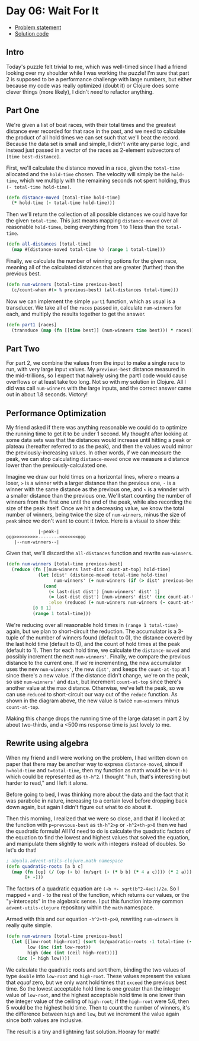 # Day 06: Wait For It

* [Problem statement](https://adventofcode.com/2023/day/6)
* [Solution code](https://github.com/abyala/advent-2023-clojure/blob/master/src/advent_2023_clojure/day06.clj)

## Intro

Today's puzzle felt trivial to me, which was well-timed since I had a friend looking over my shoulder while I was
working the puzzle! I'm sure that part 2 is supposed to be a performance challenge with large numbers, but either
because my code was really optimized (doubt it) or Clojure does some clever things (more likely), I didn't _need_
to refactor anything.

## Part One

We're given a list of boat races, with their total times and the greatest distance ever recorded for that race in
the past, and we need to calculate the product of all hold times we can set such that we'll beat the record. Because
the data set is small and simple, I didn't write any parse logic, and instead just passed in a vector of the races as
2-element subvectors of `[time best-distance]`.

First, we'll calculate the distance moved in a race, given the `total-time` allocated and the `hold-time` chosen. The
velocity will simply be the `hold-time`, which we multiply with the remaining seconds not spent holding, thus
`(- total-time hold-time)`.

```clojure
(defn distance-moved [total-time hold-time]
  (* hold-time (- total-time hold-time)))
```

Then we'll return the collection of all possible distances we could have for the given `total-time`. This just means
mapping `distance-moved` over all reasonable `hold-times`, being everything from 1 to 1 less than the `total-time`.

```clojure
(defn all-distances [total-time]
  (map #(distance-moved total-time %) (range 1 total-time)))
```

Finally, we calculate the number of winning options for the given race, meaning all of the calculated distances that
are greater (further) than the previous best.

```clojure
(defn num-winners [total-time previous-best]
  (c/count-when #(> % previous-best) (all-distances total-time)))
```

Now we can implement the simple `part1` function, which as usual is a transducer. We take all of the `races` passed in,
calculate `num-winners` for each, and multiply the results together to get the answer.

```clojure
(defn part1 [races]
  (transduce (map (fn [[time best]] (num-winners time best))) * races))
```

## Part Two

For part 2, we combine the values from the input to make a single race to run, with very large input values. My
`previous-best` distance measured in the mid-trillions, so I expect that naively using the part1 code would cause
overflows or at least take too long. Not so with my solution in Clojure. All I did was call `num-winners` with the
large inputs, and the correct answer came out in about 1.8 seconds. Victory!

## Performance Optimization

My friend asked if there was anything reasonable we could do to optimize the running time to get it to be under 1
second. My thought after looking at some data sets was that the distances would increase until hitting a peak or
plateau (hereafter referred to as the peak), and then the values would mirror the previously-increasing values. In 
other words, if we can measure the peak, we can stop calculating `distance-moved` once we measure a distance lower than
the previously-calculated one.

Imagine we draw our hold times on a horizontal lines, where `o` means a loser, `>` is a winner with a larger distance
than the previous one, `-` is a winner with the same distance as the previous one, and `<` is a winnder with a smaller
distance than the previous one. We'll start counting the number of winners from the first one until the end of the
peak, while also recording the size of the peak itself.  Once we hit a decreasing value, we know the total number of 
winners, being twice the size of `num-winners`, minus the size of `peak` since we don't want to count it twice. Here
is a visual to show this:

````
            |-peak-|
ooo>>>>>>>>>--------<<<<<<<ooo
   |--num-winners--|
````

Given that, we'll discard the `all-distances` function and rewrite `num-winners`.

```clojure
(defn num-winners [total-time previous-best]
  (reduce (fn [[num-winners last-dist count-at-top] hold-time]
            (let [dist' (distance-moved total-time hold-time)
                  num-winners' (+ num-winners (if (> dist' previous-best) 1 0))]
              (cond
                (< last-dist dist') [num-winners' dist' 1]
                (= last-dist dist') [num-winners' dist' (inc count-at-top)]
                :else (reduced (+ num-winners num-winners (- count-at-top))))))
          [0 0 1]
          (range 1 total-time)))
```

We're reducing over all reasonable hold times in `(range 1 total-time)` again, but we plan to short-circuit the 
reduction. The accumulator is a 3-tuple of the number of winners found (default to 0), the distance covered by the last
hold time (default to 0), and the count of hold times at the peak (default to 1). Then for each hold time, we
calculate the `distance-moved` and possibly increment the next `num-winners'`. Finally, we compare the previous
distance to the current one. If we're incrementing, the new accumulator uses the new `num-winners'`, the new `dist'`,
and keeps the `count-at-top` at 1 since there's a new value. If the distance didn't change, we're on the peak, so
use `num-winners'` and `dist`, but increment `count-at-top` since there's another value at the max distance.
Otherwise, we've left the peak, so we can use `reduced` to short-circuit our way out of the `reduce` function. As shown
in the diagram above, the new value is twice `num-winners` minus `count-at-top`.

Making this change drops the running time of the large dataset in part 2 by about two-thirds, and a <500 ms response
time is just lovely to me.

## Rewrite using algebra

When my friend and I were working on the problem, I had written down on paper that there may be another way to express
`distance-moved`, since if `h=hold-time` and `t=total-time`, then my function as math would be `h*(t-h)` which could
be represented as `th-h^2`. I thought "huh, that's interesting but harder to read," and I left it alone.

Before going to bed, I was thinking more about the data and the fact that it was parabolic in nature, increasing to a
certain level before dropping back down again, but again I didn't figure out what to do about it.

Then this morning, I realized that we were so close, and that if I looked at the function with `p=previous-best` as
`th-h^2>p` or `-h^2+th-p>0` then we had the quadratic formula! All I'd need to do is calculate the quadratic factors of
the equation to find the lowest and highest values that solved the equation, and manipulate them slightly to work with
integers instead of doubles. So let's do that!

```clojure
; abyala.advent-utils-clojure.math namespace
(defn quadratic-roots [a b c]
  (map (fn [op] (/ (op (- b) (m/sqrt (- (* b b) (* 4 a c)))) (* 2 a)))
       [+ -]))
```

The factors of a quadratic equation are `(-b +- sqrt(b^2-4ac))/2a`. So I mapped `+` and `-` to the rest of the function,
which returns our values, or the "y-intercepts" in the algebraic sense. I put this function into my common
`advent-utils-clojure` repository within the `math` namespace.

Armed with this and our equation `-h^2+th-p>0`, rewriting `num-winners` is really quite simple.

```clojure
(defn num-winners [total-time previous-best]
  (let [[low-root high-root] (sort (m/quadratic-roots -1 total-time (- previous-best)))
        low (inc (int low-root))
        high (dec (int (ceil high-root)))]
    (inc (- high low))))
```

We calculate the quadratic roots and sort them, binding the two values of type `double` into `low-root` and `high-root`.
These values represent the values that _equal_ zero, but we only want hold times that `exceed` the previous best time.
So the lowest acceptable hold time is one greater than the integer value of `low-root`, and the highest acceptable hold
time is one lower than the integer value of the ceiling of `high-root`; if the `high-root` were 5.6, then 5 would be the
highest hold time. Then to count the number of winners, it's the difference between `high` and `low`, but we increment
the value again since both values are inclusive.

The result is a tiny and lightning fast solution. Hooray for math!